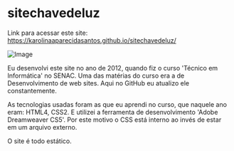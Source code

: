 # sitechavedeluz

Link para acessar este site: https://karolinaaparecidasantos.github.io/sitechavedeluz/

![Image](https://github.com/user-attachments/assets/6fc28ab4-e1b9-4773-910f-c48985e8bbe2)


Eu desenvolvi este site no ano de 2012, quando fiz o curso 'Técnico em Informática' no SENAC. Uma das matérias do curso era a de Desenvolvimento de web sites. 
Aqui no GitHub eu atualizo ele constantemente.

As tecnologias usadas foram as que eu aprendi no curso, que naquele ano eram: HTML4, CSS2. E utilizei a ferramenta de desenvolvimento 'Adobe Dreamweaver CS5'. Por este motivo o CSS está interno ao invés de estar em um arquivo externo.

O site é todo estático.
